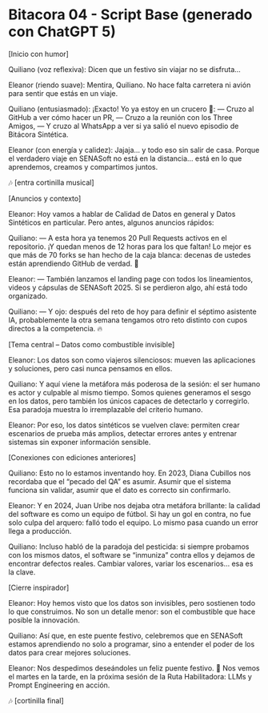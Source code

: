 # Bitacora 04 - Script Base (generado con ChatGPT 5)

[Inicio con humor]

Quiliano (voz reflexiva):
Dicen que un festivo sin viajar no se disfruta…

Eleanor (riendo suave):
Mentira, Quiliano. No hace falta carretera ni avión para sentir que estás en un viaje.

Quiliano (entusiasmado):
¡Exacto! Yo ya estoy en un crucero 🚢:
— Cruzo al GitHub a ver cómo hacer un PR,
— Cruzo a la reunión con los Three Amigos,
— Y cruzo al WhatsApp a ver si ya salió el nuevo episodio de Bitácora Sintética.

Eleanor (con energía y calidez):
Jajaja… y todo eso sin salir de casa. Porque el verdadero viaje en SENASoft no está en la distancia… está en lo que aprendemos, creamos y compartimos juntos.

🎶 [entra cortinilla musical]

[Anuncios y contexto]

Eleanor:
Hoy vamos a hablar de Calidad de Datos en general y Datos Sintéticos en particular. Pero antes, algunos anuncios rápidos:

Quiliano:
— A esta hora ya tenemos 20 Pull Requests activos en el repositorio. ¡Y quedan menos de 12 horas para los que faltan! Lo mejor es que más de 70 forks se han hecho de la caja blanca: decenas de ustedes están aprendiendo GitHub de verdad. 👏

Eleanor:
— También lanzamos el landing page con todos los lineamientos, videos y cápsulas de SENASoft 2025. Si se perdieron algo, ahí está todo organizado.

Quiliano:
— Y ojo: después del reto de hoy para definir el séptimo asistente IA, probablemente la otra semana tengamos otro reto distinto con cupos directos a la competencia. 🔥

[Tema central – Datos como combustible invisible]

Eleanor:
Los datos son como viajeros silenciosos: mueven las aplicaciones y soluciones, pero casi nunca pensamos en ellos.

Quiliano:
Y aquí viene la metáfora más poderosa de la sesión: el ser humano es actor y culpable al mismo tiempo. Somos quienes generamos el sesgo en los datos, pero también los únicos capaces de detectarlo y corregirlo. Esa paradoja muestra lo irremplazable del criterio humano.

Eleanor:
Por eso, los datos sintéticos se vuelven clave: permiten crear escenarios de prueba más amplios, detectar errores antes y entrenar sistemas sin exponer información sensible.

[Conexiones con ediciones anteriores]

Quiliano:
Esto no lo estamos inventando hoy. En 2023, Diana Cubillos nos recordaba que el “pecado del QA” es asumir. Asumir que el sistema funciona sin validar, asumir que el dato es correcto sin confirmarlo.

Eleanor:
Y en 2024, Juan Uribe nos dejaba otra metáfora brillante: la calidad del software es como un equipo de fútbol. Si hay un gol en contra, no fue solo culpa del arquero: falló todo el equipo. Lo mismo pasa cuando un error llega a producción.

Quiliano:
Incluso habló de la paradoja del pesticida: si siempre probamos con los mismos datos, el software se “inmuniza” contra ellos y dejamos de encontrar defectos reales. Cambiar valores, variar los escenarios… esa es la clave.

[Cierre inspirador]

Eleanor:
Hoy hemos visto que los datos son invisibles, pero sostienen todo lo que construimos. No son un detalle menor: son el combustible que hace posible la innovación.

Quiliano:
Así que, en este puente festivo, celebremos que en SENASoft estamos aprendiendo no solo a programar, sino a entender el poder de los datos para crear mejores soluciones.

Eleanor:
Nos despedimos deseándoles un feliz puente festivo. 🌟 Nos vemos el martes en la tarde, en la próxima sesión de la Ruta Habilitadora: LLMs y Prompt Engineering en acción.

🎶 [cortinilla final]